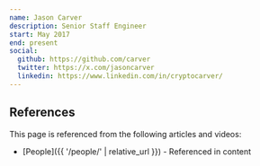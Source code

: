 ```yaml
---
name: Jason Carver
description: Senior Staff Engineer
start: May 2017
end: present
social:
  github: https://github.com/carver
  twitter: https://x.com/jasoncarver
  linkedin: https://www.linkedin.com/in/cryptocarver/
---
```


## References

This page is referenced from the following articles and videos:

- [People]({{ '/people/' | relative_url }}) - Referenced in content
